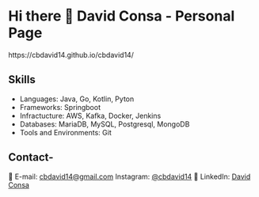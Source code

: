 <h1>Hi there 👋 David Consa - Personal Page</h1>
https://cbdavid14.github.io/cbdavid14/

## Skills

- Languages: Java, Go, Kotlin, Pyton
- Frameworks: Springboot
- Infractucture: AWS, Kafka, Docker, Jenkins
- Databases: MariaDB, MySQL, Postgresql, MongoDB
- Tools and Environments: Git

## Contact-

📧 E-mail: [cbdavid14@gmail.com](mailto:cbdavid14@gmail.com)
 Instagram: [@cbdavid14](https://www.instagram.com/cbdavid14/)</li>
🔗 LinkedIn: [David Consa](https://www.linkedin.com/in/cbdavid14/)
